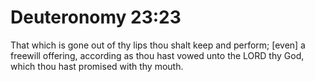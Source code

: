 # Deuteronomy 23:23

That which is gone out of thy lips thou shalt keep and perform; [even] a freewill offering, according as thou hast vowed unto the LORD thy God, which thou hast promised with thy mouth.